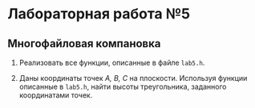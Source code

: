 # Лабораторная работа №5
## Многофайловая компановка

1. Реализовать все функции, описанные в файле `lab5.h`. 

2. Даны координаты точек _A, B, C_ на плоскости. Используя функции описанные в `lab5.h`, найти высоты треугольника, заданного координатами точек.